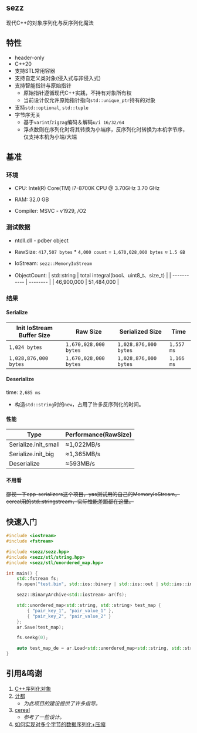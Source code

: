 ## sezz
现代C++的对象序列化与反序列化魔法

## 特性
- header-only
- C++20
- 支持STL常用容器
- 支持自定义类对象(侵入式与非侵入式)
- 支持智能指针与原始指针
    - 原始指针遵循现代C++实践，不持有对象所有权
    - 当前设计仅允许原始指针指向`std::unique_ptr`持有的对象
- 支持`std::optional`, `std::tuple`
- 字节序无关
    - 基于`varint`/`zigzag`编码＆解码`u/i 16/32/64`
    - 浮点数则在序列化时将其转换为小端序，反序列化时转换为本机字节序，仅支持本机为小端/大端

## 基准

### 环境

-   CPU: Intel(R) Core(TM) i7-8700K CPU @ 3.70GHz   3.70 GHz

-   RAM: 32.0 GB

-   Compiler: MSVC - v1929,  /O2

### 测试数据

-   ntdll.dll - pdber object

-   RawSize: `417,507 bytes` \* `4,000 count` = `1,670,028,000 bytes` ≈ `1.5 GB`

-   IoStream: `sezz::MemoryIoStream`

-   ObjectCount:
    | std::string | total integral(bool、uint8_t、size_t) |
    | ----------- | -------- |
    | 46,900,000  | 51,484,000 |


### 结果

#### Serialize
| Init IoStream Buffer Size | Raw Size              | Serialized Size       | Time       |
| ------------------------- | --------------------- | --------------------- | ---------- |
| `1,024 bytes`             | `1,670,028,000 bytes` | `1,028,876,000 bytes` | `1,557 ms` |
| `1,028,876,000 bytes`     | `1,670,028,000 bytes` | `1,028,876,000 bytes` | `1,166 ms` |

#### Deserialize
time: `2,685 ms`
- 构造`std::string`时的`new`，占用了许多反序列化的时间。


#### 性能
| Type                 | Performance(RawSize) |
| -------------------- | -------------------- |
| Serialize.init_small | ≈1,022MB/s           |
| Serialize.init_big   | ≈1,365MB/s           |
| Deserialize          | ≈593MB/s             |



#### 不用看
~~鄙视一下cpp-serializers这个项目，yas测试用的自己的MemoryIoStream，cereal用的std::stringstream，实际性能差距都在这里。~~


## 快速入门

``` C++
#include <iostream>
#include <fstream>

#include <sezz/sezz.hpp>
#include <sezz/stl/string.hpp>
#include <sezz/stl/unordered_map.hpp>

int main() {
    std::fstream fs;
    fs.open("test.bin", std::ios::binary | std::ios::out | std::ios::in | std::ios::trunc);

    sezz::BinaryArchive<std::iostream> ar(fs);

    std::unordered_map<std::string, std::string> test_map {
        { "pair_key_1", "pair_value_1" },
        { "pair_key_2", "pair_value_2" }
    };
    ar.Save(test_map);

    fs.seekg(0);

    auto test_map_de = ar.Load<std::unordered_map<std::string, std::string>>();
}
```

## 引用&鸣谢
1. [C++序列化对象 ](https://www.cnblogs.com/mmc1206x/p/11053826.html)
2. [计都](https://github.com/fuyouawa)
    - *为此项目的建设提供了许多指导。*
3. [cereal](https://github.com/USCiLab/cereal)
    - *参考了一些设计。*
4. [如何实现对多个字节的数据序列化+压缩](https://www.eet-china.com/mp/a202331.html)